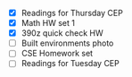 - [x] Readings for Thursday CEP
- [x] Math HW set 1
- [x] 390z quick check HW
- [ ] Built environments photo
- [ ] CSE Homework set
- [ ] Readings for Tuesday CEP